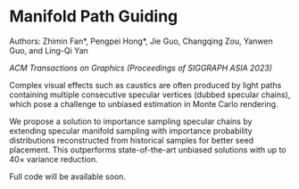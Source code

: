 # Manifold Path Guiding

Authors: Zhimin Fan*, Pengpei Hong*, Jie Guo, Changqing Zou, Yanwen Guo, and Ling-Qi Yan

_ACM Transactions on Graphics (Proceedings of SIGGRAPH ASIA 2023)_

Complex visual effects such as caustics are often produced by light paths containing multiple consecutive specular vertices (dubbed specular chains), which pose a challenge to unbiased estimation in Monte Carlo rendering.

We propose a solution to importance sampling specular chains by extending specular manifold sampling with importance probability distributions reconstructed from historical samples for better seed placement. 
This outperforms state-of-the-art unbiased solutions with up to 40× variance reduction.

Full code will be available soon.
